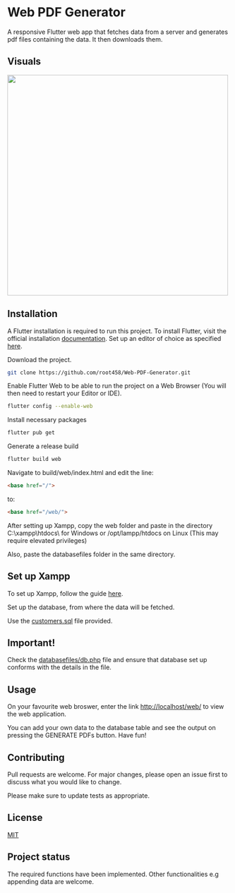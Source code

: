 # Web PDF Generator

A responsive Flutter web app that fetches data from a server and generates pdf files containing the data. It then downloads them.

## Visuals
<a href="#" target="_blank"><img src="preview.gif" height="500"></a>

## Installation
A Flutter installation is required to run this project.
To install Flutter, visit the official installation [documentation](https://docs.flutter.dev/get-started/install).
Set up an editor of choice as specified [here](https://docs.flutter.dev/get-started/editor).

Download the project.

```bash
git clone https://github.com/root458/Web-PDF-Generator.git
```
Enable Flutter Web to be able to run the project on a Web Browser (You will then need to restart your Editor or IDE).
```bash
flutter config --enable-web
```

Install necessary packages
```bash
flutter pub get
```

Generate a release build
```bash
flutter build web
```

Navigate to build/web/index.html and edit the line:
```html
<base href="/">
```
to:
```html
<base href="/web/">
```

After setting up Xampp, copy the web folder and paste in the directory C:\xampp\htdocs\ for <a>Windows</a> or <a>/opt/lampp/htdocs</a> on <a>Linux</a> (This may require elevated privileges)

Also, paste the <a>databasefiles</a> folder in the same directory.

## Set up Xampp
To set up Xampp, follow the guide [here](https://www.apachefriends.org/download.html).

Set up the database, from where the data will be fetched.

Use the <a href="#">customers.sql</a> file provided.

## Important!
Check the [databasefiles/db.php]() file and ensure that database set up conforms with the details in the file.

## Usage

On your favourite web broswer, enter the link [http://localhost/web/]() to view the web application.

You can add your own data to the database table and see the output on pressing the <a>GENERATE PDFs</a> button.
Have fun!

## Contributing
Pull requests are welcome. For major changes, please open an issue first to discuss what you would like to change.

Please make sure to update tests as appropriate.

## License
[MIT]()

## Project status
The required functions have been implemented. Other functionalities e.g appending data are welcome.
